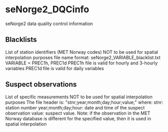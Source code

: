 seNorge2\_DQCinfo
==================
seNorge2 data quality control information

Blacklists
-----------
List of station identifiers (MET Norway codes) NOT to be used for spatial interpolation purposes
file name format: seNorge2\_VARIABLE\_blacklist.txt
VARIABLE = PREC1h, PREC1d
PREC1h file is valid for hourly and 3-hourly variables
PREC1d file is valid for daily variables

Suspect observations
--------------------
List of specific measurements NOT to be used for spatial interpolation purposes
The file header is:
"stnr;year;month;day;hour;value;"
where:
stnr: station number
year;month;day;hour: date and time of the suspect observation
value: suspect value. Note: if the observation in the MET Norway database is different for the specified value, then it is used in spatial interpolation
